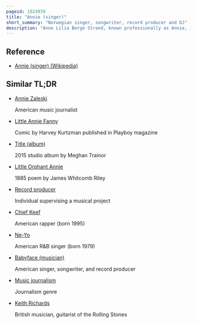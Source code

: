 ```yaml
---
pageid: 1024939
title: "Annie (singer)"
short_summary: "Norwegian singer, songwriter, record producer and DJ"
description: "Anne Lilia Berge Strand, known professionally as Annie, is a norwegian Singer, Songwriter, Record Producer and Dj. She began her recording Career in 1999 with the underground Hit single 'the greatest Hit' and gained international Acclaim, particularly from Music Bloggers, for her Debut Album Anniemal."
---
```


## Reference

- [Annie (singer) (Wikipedia)](https://en.wikipedia.org/?curid=1024939)

## Similar TL;DR

- [Annie Zaleski](/tldr/en/annie-zaleski)

  American music journalist

- [Little Annie Fanny](/tldr/en/little-annie-fanny)

  Comic by Harvey Kurtzman published in Playboy magazine

- [Title (album)](/tldr/en/title-album)

  2015 studio album by Meghan Trainor

- [Little Orphant Annie](/tldr/en/little-orphant-annie)

  1885 poem by James Whitcomb Riley

- [Record producer](/tldr/en/record-producer)

  Individual supervising a musical project

- [Chief Keef](/tldr/en/chief-keef)

  American rapper (born 1995)

- [Ne-Yo](/tldr/en/ne-yo)

  American R&B singer (born 1979)

- [Babyface (musician)](/tldr/en/babyface-musician)

  American singer, songwriter, and record producer

- [Music journalism](/tldr/en/music-journalism)

  Journalism genre

- [Keith Richards](/tldr/en/keith-richards)

  British musician, guitarist of the Rolling Stones
